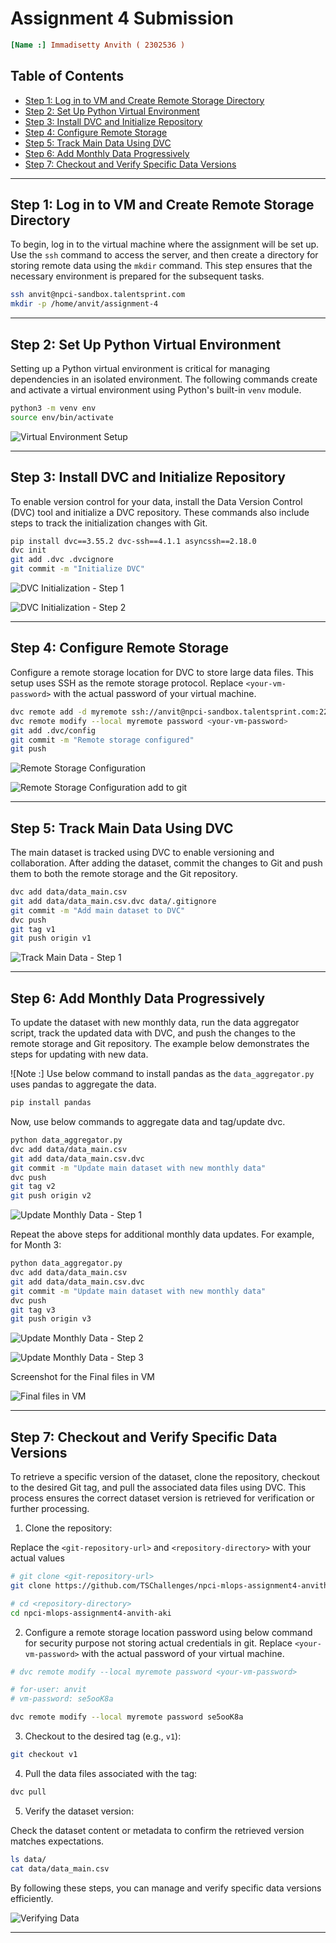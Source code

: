 # Assignment 4 Submission

```ini
[Name :] Immadisetty Anvith ( 2302536 )
```

## Table of Contents

- [Step 1: Log in to VM and Create Remote Storage Directory](#step-1-log-in-to-vm-and-create-remote-storage-directory)
- [Step 2: Set Up Python Virtual Environment](#step-2-set-up-python-virtual-environment)
- [Step 3: Install DVC and Initialize Repository](#step-3-install-dvc-and-initialize-repository)
- [Step 4: Configure Remote Storage](#step-4-configure-remote-storage)
- [Step 5: Track Main Data Using DVC](#step-5-track-main-data-using-dvc)
- [Step 6: Add Monthly Data Progressively](#step-6-add-monthly-data-progressively)
- [Step 7: Checkout and Verify Specific Data Versions](#step-7-checkout-and-verify-specific-data-versions)

---

## Step 1: Log in to VM and Create Remote Storage Directory

To begin, log in to the virtual machine where the assignment will be set up. Use the `ssh` command to access the server, and then create a directory for storing remote data using the `mkdir` command. This step ensures that the necessary environment is prepared for the subsequent tasks.

```bash
ssh anvit@npci-sandbox.talentsprint.com
mkdir -p /home/anvit/assignment-4
```

---

## Step 2: Set Up Python Virtual Environment

Setting up a Python virtual environment is critical for managing dependencies in an isolated environment. The following commands create and activate a virtual environment using Python's built-in `venv` module.

```bash
python3 -m venv env
source env/bin/activate
```

![Virtual Environment Setup](img/image.png)

---

## Step 3: Install DVC and Initialize Repository

To enable version control for your data, install the Data Version Control (DVC) tool and initialize a DVC repository. These commands also include steps to track the initialization changes with Git.

```bash
pip install dvc==3.55.2 dvc-ssh==4.1.1 asyncssh==2.18.0
dvc init
git add .dvc .dvcignore
git commit -m "Initialize DVC"
```

![DVC Initialization - Step 1](img/image-1.png)

![DVC Initialization - Step 2](img/image-2.png)

---

## Step 4: Configure Remote Storage

Configure a remote storage location for DVC to store large data files. This setup uses SSH as the remote storage protocol. Replace `<your-vm-password>` with the actual password of your virtual machine.

```bash
dvc remote add -d myremote ssh://anvit@npci-sandbox.talentsprint.com:22/home/anvit/assignment-4
dvc remote modify --local myremote password <your-vm-password>
git add .dvc/config
git commit -m "Remote storage configured"
git push
```

![Remote Storage Configuration](img/image-4.png)

![Remote Storage Configuration add to git](img/image-11.png)

---

## Step 5: Track Main Data Using DVC

The main dataset is tracked using DVC to enable versioning and collaboration. After adding the dataset, commit the changes to Git and push them to both the remote storage and the Git repository.

```bash
dvc add data/data_main.csv
git add data/data_main.csv.dvc data/.gitignore
git commit -m "Add main dataset to DVC"
dvc push
git tag v1
git push origin v1
```

![Track Main Data - Step 1](img/image-5.png)

---

## Step 6: Add Monthly Data Progressively

To update the dataset with new monthly data, run the data aggregator script, track the updated data with DVC, and push the changes to the remote storage and Git repository. The example below demonstrates the steps for updating with new data.

![Note :] Use below command to install pandas as the `data_aggregator.py` uses pandas to aggregate the data.

```bash
pip install pandas
```

Now, use below commands to aggregate data and tag/update dvc.

```bash
python data_aggregator.py
dvc add data/data_main.csv
git add data/data_main.csv.dvc
git commit -m "Update main dataset with new monthly data"
dvc push
git tag v2
git push origin v2
```

![Update Monthly Data - Step 1](img/image-6.png)

Repeat the above steps for additional monthly data updates. For example, for Month 3:

```bash
python data_aggregator.py
dvc add data/data_main.csv
git add data/data_main.csv.dvc
git commit -m "Update main dataset with new monthly data"
dvc push
git tag v3
git push origin v3
```

![Update Monthly Data - Step 2](img/image-7.png)

![Update Monthly Data - Step 3](img/image-8.png)

Screenshot for the Final files in VM

![Final files in VM](img/image-9.png)

---

## Step 7: Checkout and Verify Specific Data Versions

To retrieve a specific version of the dataset, clone the repository, checkout to the desired Git tag, and pull the associated data files using DVC. This process ensures the correct dataset version is retrieved for verification or further processing.

1. Clone the repository:

Replace the `<git-repository-url>` and `<repository-directory>` with your actual values

```bash
# git clone <git-repository-url>
git clone https://github.com/TSChallenges/npci-mlops-assignment4-anvith-aki.git

# cd <repository-directory>
cd npci-mlops-assignment4-anvith-aki
```

2. Configure a remote storage location password using below command for security purpose not storing actual credentials in git. Replace `<your-vm-password>` with the actual password of your virtual machine.

```bash
# dvc remote modify --local myremote password <your-vm-password>

# for-user: anvit
# vm-password: se5ooK8a

dvc remote modify --local myremote password se5ooK8a
```

3. Checkout to the desired tag (e.g., `v1`):

```bash
git checkout v1
```

4. Pull the data files associated with the tag:

```bash
dvc pull
```

5. Verify the dataset version:

Check the dataset content or metadata to confirm the retrieved version matches expectations.

```bash
ls data/
cat data/data_main.csv
```

By following these steps, you can manage and verify specific data versions efficiently.

![Verifying Data](img/image-12.png)

---